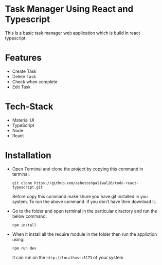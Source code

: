 # Task Manager Using React and Typescript

This is a basic task manager web application which is build in react typescript.

# Features

- Create Task
- Delete Task
- Check when complete
- Edit Task

# Tech-Stack 

- Material UI
- TypeScript
- Node
- React

# Installation

- Open Terminal and clone the project by copying this command in terminal.
    ```
    git clone https://github.com/ashutoshpaliwal26/todo-react-typescript.git
    ```
  Before copy this command make shure you have git installed in you system. To run the above command.
  if you don't have then download it.

- Go to the folder and open terminal in the particular diractory and run the below command.
    ```
    npm install
    ```

- When it install all the require module in the folder then run the appliction using.
  ```
  npm run dev
  ```
  It can run on the `http://localhost:5173` of your system.
  
